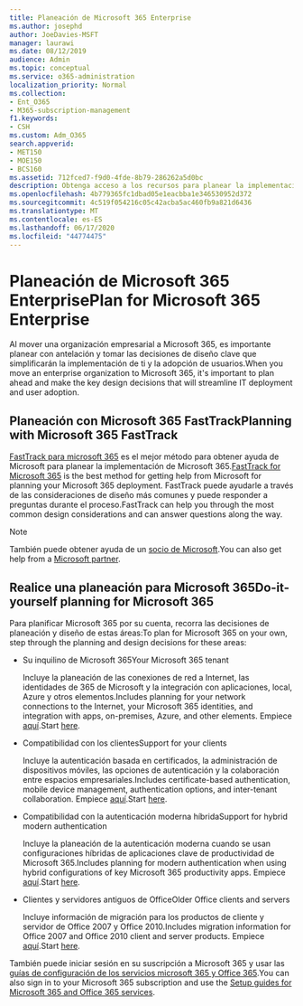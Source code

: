 ```yaml
---
title: Planeación de Microsoft 365 Enterprise
ms.author: josephd
author: JoeDavies-MSFT
manager: laurawi
ms.date: 08/12/2019
audience: Admin
ms.topic: conceptual
ms.service: o365-administration
localization_priority: Normal
ms.collection:
- Ent_O365
- M365-subscription-management
f1.keywords:
- CSH
ms.custom: Adm_O365
search.appverid:
- MET150
- MOE150
- BCS160
ms.assetid: 712fced7-f9d0-4fde-8b79-286262a5d0bc
description: Obtenga acceso a los recursos para planear la implementación de Microsoft 365 Enterprise.
ms.openlocfilehash: 4b779365fc1dbad05e1eacbba1e346530952d372
ms.sourcegitcommit: 4c519f054216c05c42acba5ac460fb9a821d6436
ms.translationtype: MT
ms.contentlocale: es-ES
ms.lasthandoff: 06/17/2020
ms.locfileid: "44774475"
---
```

# <a name="plan-for-microsoft-365-enterprise"></a><span data-ttu-id="40873-103">Planeación de Microsoft 365 Enterprise</span><span class="sxs-lookup"><span data-stu-id="40873-103">Plan for Microsoft 365 Enterprise</span></span>

<span data-ttu-id="40873-104">Al mover una organización empresarial a Microsoft 365, es importante planear con antelación y tomar las decisiones de diseño clave que simplificarán la implementación de ti y la adopción de usuarios.</span><span class="sxs-lookup"><span data-stu-id="40873-104">When you move an enterprise organization to Microsoft 365, it's important to plan ahead and make the key design decisions that will streamline IT deployment and user adoption.</span></span> 

## <a name="planning-with-microsoft-365-fasttrack"></a><span data-ttu-id="40873-105">Planeación con Microsoft 365 FastTrack</span><span class="sxs-lookup"><span data-stu-id="40873-105">Planning with Microsoft 365 FastTrack</span></span>

<span data-ttu-id="40873-106">[FastTrack para microsoft 365](https://www.microsoft.com/fasttrack/microsoft-365) es el mejor método para obtener ayuda de Microsoft para planear la implementación de Microsoft 365.</span><span class="sxs-lookup"><span data-stu-id="40873-106">[FastTrack for Microsoft 365](https://www.microsoft.com/fasttrack/microsoft-365) is the best method for getting help from Microsoft for planning your Microsoft 365 deployment.</span></span> <span data-ttu-id="40873-107">FastTrack puede ayudarle a través de las consideraciones de diseño más comunes y puede responder a preguntas durante el proceso.</span><span class="sxs-lookup"><span data-stu-id="40873-107">FastTrack can help you through the most common design considerations and can answer questions along the way.</span></span> 

>[!Note]
><span data-ttu-id="40873-108">También puede obtener ayuda de un [socio de Microsoft](https://www.microsoft.com/solution-providers/home).</span><span class="sxs-lookup"><span data-stu-id="40873-108">You can also get help from a [Microsoft partner](https://www.microsoft.com/solution-providers/home).</span></span>
>

## <a name="do-it-yourself-planning-for-microsoft-365"></a><span data-ttu-id="40873-109">Realice una planeación para Microsoft 365</span><span class="sxs-lookup"><span data-stu-id="40873-109">Do-it-yourself planning for Microsoft 365</span></span>

<span data-ttu-id="40873-110">Para planificar Microsoft 365 por su cuenta, recorra las decisiones de planeación y diseño de estas áreas:</span><span class="sxs-lookup"><span data-stu-id="40873-110">To plan for Microsoft 365 on your own, step through the planning and design decisions for these areas:</span></span>

- <span data-ttu-id="40873-111">Su inquilino de Microsoft 365</span><span class="sxs-lookup"><span data-stu-id="40873-111">Your Microsoft 365 tenant</span></span>

  <span data-ttu-id="40873-112">Incluye la planeación de las conexiones de red a Internet, las identidades de 365 de Microsoft y la integración con aplicaciones, local, Azure y otros elementos.</span><span class="sxs-lookup"><span data-stu-id="40873-112">Includes planning for your network connections to the Internet, your Microsoft 365 identities, and integration with apps, on-premises, Azure, and other elements.</span></span> <span data-ttu-id="40873-113">Empiece [aquí](subscriptions-licenses-accounts-and-tenants-for-microsoft-cloud-offerings.md).</span><span class="sxs-lookup"><span data-stu-id="40873-113">Start [here](subscriptions-licenses-accounts-and-tenants-for-microsoft-cloud-offerings.md).</span></span>

- <span data-ttu-id="40873-114">Compatibilidad con los clientes</span><span class="sxs-lookup"><span data-stu-id="40873-114">Support for your clients</span></span>

  <span data-ttu-id="40873-115">Incluye la autenticación basada en certificados, la administración de dispositivos móviles, las opciones de autenticación y la colaboración entre espacios empresariales.</span><span class="sxs-lookup"><span data-stu-id="40873-115">Includes certificate-based authentication, mobile device management, authentication options, and inter-tenant collaboration.</span></span> <span data-ttu-id="40873-116">Empiece [aquí](office-365-client-support-certificate-based-authentication.md).</span><span class="sxs-lookup"><span data-stu-id="40873-116">Start [here](office-365-client-support-certificate-based-authentication.md).</span></span>

- <span data-ttu-id="40873-117">Compatibilidad con la autenticación moderna híbrida</span><span class="sxs-lookup"><span data-stu-id="40873-117">Support for hybrid modern authentication</span></span>

  <span data-ttu-id="40873-118">Incluye la planeación de la autenticación moderna cuando se usan configuraciones híbridas de aplicaciones clave de productividad de Microsoft 365.</span><span class="sxs-lookup"><span data-stu-id="40873-118">Includes planning for modern authentication when using hybrid configurations of key Microsoft 365 productivity apps.</span></span> <span data-ttu-id="40873-119">Empiece [aquí](hybrid-modern-auth-overview.md).</span><span class="sxs-lookup"><span data-stu-id="40873-119">Start [here](hybrid-modern-auth-overview.md).</span></span>

- <span data-ttu-id="40873-120">Clientes y servidores antiguos de Office</span><span class="sxs-lookup"><span data-stu-id="40873-120">Older Office clients and servers</span></span>

  <span data-ttu-id="40873-121">Incluye información de migración para los productos de cliente y servidor de Office 2007 y Office 2010.</span><span class="sxs-lookup"><span data-stu-id="40873-121">Includes migration information for Office 2007 and Office 2010 client and server products.</span></span> <span data-ttu-id="40873-122">Empiece [aquí](plan-upgrade-previous-versions-office.md).</span><span class="sxs-lookup"><span data-stu-id="40873-122">Start [here](plan-upgrade-previous-versions-office.md).</span></span>

<span data-ttu-id="40873-123">También puede iniciar sesión en su suscripción a Microsoft 365 y usar las [guías de configuración de los servicios microsoft 365 y Office 365](setup-guides-for-office-365.md).</span><span class="sxs-lookup"><span data-stu-id="40873-123">You can also sign in to your Microsoft 365 subscription and use the [Setup guides for Microsoft 365 and Office 365 services](setup-guides-for-office-365.md).</span></span>
